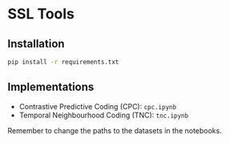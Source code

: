 # SSL Tools

## Installation

```bash
pip install -r requirements.txt
```

## Implementations

- Contrastive Predictive Coding (CPC): `cpc.ipynb`
- Temporal Neighbourhood Coding (TNC): `tnc.ipynb`

Remember to change the paths to the datasets in the notebooks.